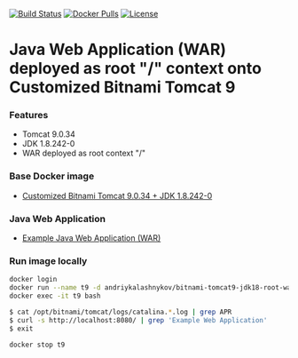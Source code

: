 [![Build Status](https://travis-ci.org/AndriyKalashnykov/bitnami-tomcat9-jdk18-root-war.svg?branch=master)](https://travis-ci.org/AndriyKalashnykov/bitnami-tomcat9-jdk18-root-war)
[![Docker Pulls](https://img.shields.io/docker/pulls/andriykalashnykov/bitnami-tomcat9-jdk18-root-war.svg)](https://hub.docker.com/r/andriykalashnykov/bitnami-tomcat9-jdk18-root-war/)
[![License](https://img.shields.io/hexpm/l/plug.svg?maxAge=2592000)]()

# Java Web Application (WAR) deployed as root "/" context onto Customized Bitnami Tomcat 9

### Features

* Tomcat 9.0.34
* JDK 1.8.242-0
* WAR deployed as root context "/"

### Base Docker image

* [Customized Bitnami Tomcat 9.0.34 + JDK 1.8.242-0]

### Java Web Application

* [Example Java Web Application (WAR)]

### Run image locally

```bash
docker login
docker run --name t9 -d andriykalashnykov/bitnami-tomcat9-jdk18-root-war:latest
docker exec -it t9 bash

$ cat /opt/bitnami/tomcat/logs/catalina.*.log | grep APR
$ curl -s http://localhost:8080/ | grep 'Example Web Application'
$ exit

docker stop t9
```

[Customized Bitnami Tomcat 9.0.34 + JDK 1.8.242-0]:
https://hub.docker.com/r/andriykalashnykov/bitnami-tomcat9-jdk18

[Example Java Web Application (WAR)]: https://github.com/AndriyKalashnykov/tomcat-root-war
